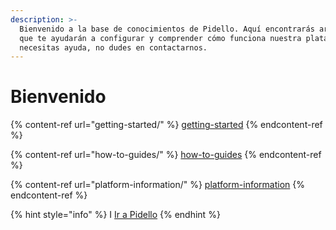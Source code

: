 ```yaml
---
description: >-
  Bienvenido a la base de conocimientos de Pidello. Aquí encontrarás artículos
  que te ayudarán a configurar y comprender cómo funciona nuestra plataforma. Si
  necesitas ayuda, no dudes en contactarnos.
---
```


# Bienvenido

{% content-ref url="getting-started/" %}
[getting-started](getting-started/)
{% endcontent-ref %}

{% content-ref url="how-to-guides/" %}
[how-to-guides](how-to-guides/)
{% endcontent-ref %}

{% content-ref url="platform-information/" %}
[platform-information](platform-information/)
{% endcontent-ref %}

{% hint style="info" %}
I [Ir a Pidello](https://linktr.ee/PIDELLO)
{% endhint %}
